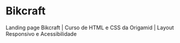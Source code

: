 # Bikcraft
Landing page Bikcraft | Curso de HTML e CSS da Origamid | Layout Responsivo e Acessibilidade
